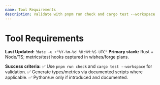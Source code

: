 ```yaml
---
name: Tool Requirements
description: Validate with pnpm run check and cargo test --workspace
---
```


# Tool Requirements

**Last Updated:** !`date -u +"%Y-%m-%d %H:%M:%S UTC"`
**Primary stack:** Rust + Node/TS; metrics/test hooks captured in wishes/forge plans.

**Success criteria:**
✅ Use `pnpm run check` and `cargo test --workspace` for validation.
✅ Generate types/metrics via documented scripts where applicable.
✅ Python/uv only if introduced and documented.

